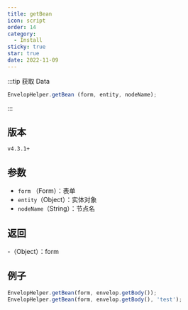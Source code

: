 ```yaml
---
title: getBean
icon: script
order: 14
category:
  - Install
sticky: true
star: true
date: 2022-11-09
---
```


:::tip 获取 Data
```js
EnvelopHelper.getBean (form, entity, nodeName);
```
:::

## 版本

`v4.3.1+`

## 参数

- `form` （Form）：表单
- `entity`（Object）：实体对象
- `nodeName`（String）：节点名

## 返回

-（Object）：form

## 例子

```js
EnvelopHelper.getBean(form, envelop.getBody());
EnvelopHelper.getBean(form, envelop.getBody(), 'test');
```
